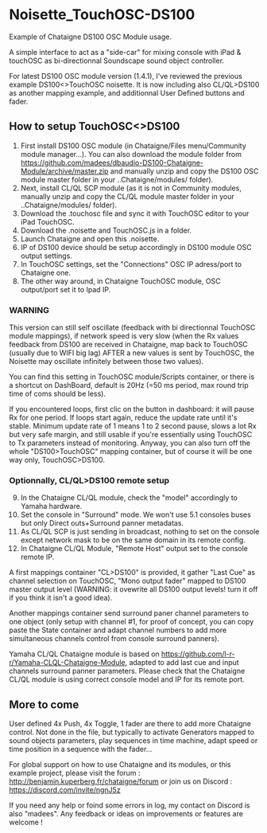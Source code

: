 # Noisette_TouchOSC-DS100
Example of Chataigne DS100 OSC Module usage.

A simple interface to act as a "side-car" for mixing console with iPad & touchOSC as bi-directionnal Soundscape sound object controller.

For latest DS100 OSC module version (1.4.1), I've reviewed the previous example DS100<>TouchOSC noisette.
It is now including also CL/QL>DS100 as another mapping example, and additionnal User Defined buttons and fader.

## How to setup TouchOSC<>DS100
1. First install DS100 OSC module (in Chataigne/Files menu/Community module manager...). You can also download the module folder from https://github.com/madees/dbaudio-DS100-Chataigne-Module/archive/master.zip and manually unzip and copy the DS100 OSC module master folder in your ..Chataigne/modules/ folder).
2. Next, install CL/QL SCP module (as it is not in Community modules, manually unzip and copy the CL/QL module master folder in your ..Chataigne/modules/ folder).
3. Download the .touchosc file and sync it with TouchOSC editor to your iPad TouchOSC.
4. Download the .noisette and TouchOSC.js in a folder.
5. Launch Chataigne and open this .noisette.
6. IP of DS100 device should be setup accordingly in DS100 module OSC output settings.
7. In TouchOSC settings, set the "Connections" OSC IP adress/port to Chataigne one.
8. The other way around, in Chataigne TouchOSC module, OSC output/port set it to Ipad IP.

### WARNING
This version can still self oscillate (feedback with bi directionnal TouchOSC module mappings), if network speed is very slow (when the Rx values feedback from DS100 are received in Chataigne, map back to TouchOSC (usually due to WIFI big lag) AFTER a new values is sent by TouchOSC, the Noisette may oscillate infinitely between those two values).

You can find this setting in TouchOSC module/Scripts container, or there is a shortcut on DashBoard, default is 20Hz (=50 ms period, max round trip time of coms should be less).

If you encountered loops, first clic on the button in dashboard: it will pause Rx for one period. If loops start again, reduce the update rate until it's stable. 
Minimum update rate of 1 means 1 to 2 second pause, slows a lot Rx but very safe margin, and still usable if you're essentially using TouchOSC to Tx parameters instead of monitoring. Anyway, you can also turn off the whole "DS100>TouchOSC" mapping container, but of course it will be one way only, TouchOSC>DS100.

### Optionnally, CL/QL>DS100 remote setup
9. In the Chataigne CL/QL module, check the "model" accordingly to Yamaha hardware.
10. Set the console in "Surround" mode. We won't use 5.1 consoles buses but only Direct outs+Surround panner metadatas.
11. As CL/QL SCP is just sending in broadcast, nothing to set on the console except network mask to be on the same domain in its remote config.
12. In Chataigne CL/QL Module, "Remote Host" output set to the console remote IP.

A first mappings container "CL>DS100" is provided, it gather "Last Cue" as channel selection on TouchOSC, "Mono output fader" mapped to DS100 master output level (WARNING: it ovewrite all DS100 output levels! turn it off if you think it isn't a good idea).

Another mappings container send surround paner channel parameters to one object (only setup with channel #1, for proof of concept, you can copy paste the State container and adapt channel numbers to add more simultaneous channels control from console surround panners).

Yamaha CL/QL Chataigne module is based on https://github.com/l-r-r/Yamaha-CLQL-Chataigne-Module, adapted to add last cue and input channels surround panner parameters.
Please check that the Chataigne CL/QL module is using correct console model and IP for its remote port.

## More to come
User defined 4x Push, 4x Toggle, 1 fader are there to add more Chataigne control. Not done in the file, but typically to activate Generators mapped to sound objects parameters, play sequences in time machine, adapt speed or time position in a sequence with the fader...

For global support on how to use Chataigne and its modules, or this example project, please visit the forum : http://benjamin.kuperberg.fr/chataigne/forum or join us on Discord : https://discord.com/invite/ngnJ5z 

If you need any help or foind some errors in log, my contact on Discord is also "madees". Any feedback or ideas on improvements or features are welcome !
